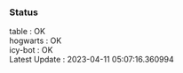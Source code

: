 ### Status


table : OK  
hogwarts : OK  
icy-bot : OK  
Latest Update : 2023-04-11 05:07:16.360994
